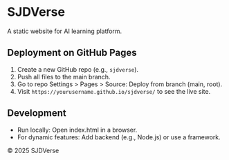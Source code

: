 # SJDVerse

A static website for AI learning platform.

## Deployment on GitHub Pages
1. Create a new GitHub repo (e.g., `sjdverse`).
2. Push all files to the main branch.
3. Go to repo Settings > Pages > Source: Deploy from branch (main, root).
4. Visit `https://yourusername.github.io/sjdverse/` to see the live site.

## Development
- Run locally: Open index.html in a browser.
- For dynamic features: Add backend (e.g., Node.js) or use a framework.

© 2025 SJDVerse